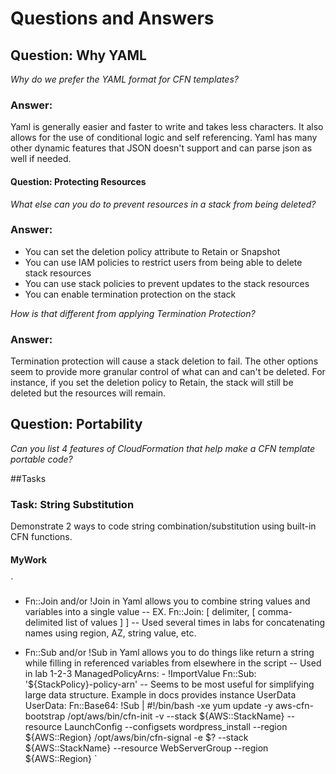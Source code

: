 # Questions and Answers

## Question: Why YAML

_Why do we prefer the YAML format for CFN templates?_

### Answer:

Yaml is generally easier and faster to write and takes less characters. 
It also allows for the use of conditional logic and self referencing.
Yaml has many other dynamic features that JSON doesn't support 
and can parse json as well if needed.

#### Question: Protecting Resources

_What else can you do to prevent resources in a stack from being deleted?_

### Answer:

- You can set the deletion policy attribute to Retain or Snapshot
- You can use IAM policies to restrict users from being able to delete stack resources
- You can use stack policies to prevent updates to the stack resources
- You can enable termination protection on the stack

_How is that different from applying Termination Protection?_

### Answer:

Termination protection will cause a stack deletion to fail.
The other options seem to provide more granular control of what can and can't be deleted.
For instance, if you set the deletion policy to Retain, the stack will still be deleted but the resources will remain.

## Question: Portability

_Can you list 4 features of CloudFormation that help make a CFN template
portable code?_

##Tasks

### Task: String Substitution 

Demonstrate 2 ways to code string combination/substitution using
built-in CFN functions.

#### MyWork
`
- Fn::Join and/or !Join in Yaml allows you to combine string values and variables into a single value
-- EX. Fn::Join: [ delimiter, [ comma-delimited list of values ] ]
-- Used several times in labs for concatenating names using region, AZ, string value, etc.

- Fn::Sub and/or !Sub in Yaml allows you to do things like return a string while filling in referenced variables from elsewhere in the script
-- Used in lab 1-2-3
      ManagedPolicyArns:
        - !ImportValue
          Fn::Sub: '${StackPolicy}-policy-arn'
-- Seems to be most useful for simplifying large data structure. Example in docs provides instance UserData
    UserData:
      Fn::Base64:
        !Sub |
          #!/bin/bash -xe
          yum update -y aws-cfn-bootstrap
          /opt/aws/bin/cfn-init -v --stack ${AWS::StackName} --resource LaunchConfig --configsets wordpress_install --region ${AWS::Region}
          /opt/aws/bin/cfn-signal -e $? --stack ${AWS::StackName} --resource WebServerGroup --region ${AWS::Region}
`